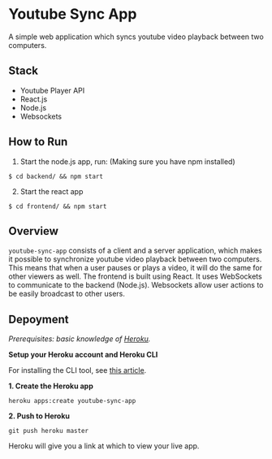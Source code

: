 # Youtube Sync App

A simple web application which syncs youtube video playback between two computers. 


Stack
-----

- Youtube Player API
- React.js
- Node.js
- Websockets


How to Run
------------

1. Start the node.js app, run: (Making sure you have npm installed)

```
$ cd backend/ && npm start
```

2. Start the react app
```
$ cd frontend/ && npm start
```

Overview
------------
`youtube-sync-app` consists of a client and a server application, which makes it possible to synchronize youtube video playback between two computers. This means that when a user pauses or plays a video, it will do the same for other viewers as well. The frontend is built using React.  It uses WebSockets to communicate to the backend (Node.js). Websockets allow user actions to be easily broadcast to other users. 

Depoyment
------------

*Prerequisites: basic knowledge of [Heroku](https://www.heroku.com/).*

**Setup your Heroku account and Heroku CLI**

For installing the CLI tool, see [this article](https://devcenter.heroku.com/articles/heroku-command-line).

**1. Create the Heroku app**

```
heroku apps:create youtube-sync-app
```

**2. Push to Heroku**

```
git push heroku master
```

Heroku will give you a link at which to view your live app.
